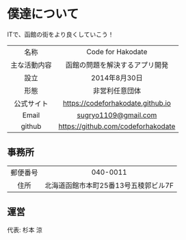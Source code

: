# 僕達について

ITで、函館の街をより良くしていこう！

|             |                                   |
|:-----------:|:---------------------------------:|
|名称         |Code for Hakodate                  |
|主な活動内容 |函館の問題を解決するアプリ開発     |
|設立         |2014年8月30日                      |
|形態         |非営利任意団体                     |
|公式サイト   |https://codeforhakodate.github.io  |
|Email        |sugryo1109@gmail.com               |
|github       |https://github.com/codeforhakodate |

## 事務所
|        |                                    |
|:------:|:----------------------------------:|
|郵便番号|040-0011                            |
|住所    |北海道函館市本町25番13号五稜郭ビル7F|

## 運営
代表: 杉本 涼
